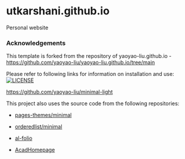 # utkarshani.github.io
Personal website


### Acknowledgements
This template is forked from the repository of yaoyao-liu.github.io - https://github.com/yaoyao-liu/yaoyao-liu.github.io/tree/main

Please refer to following links for information on installation and use: 
[![LICENSE](https://img.shields.io/github/license/yaoyao-liu/minimal-light?style=flat-square&logo=creative-commons&color=EF9421)](https://github.com/yaoyao-liu/yaoyao-liu.github.io/blob/main/LICENSE)

<https://github.com/yaoyao-liu/minimal-light>

This project also uses the source code from the following repositories:

* [pages-themes/minimal](https://github.com/pages-themes/minimal)

* [orderedlist/minimal](https://github.com/orderedlist/minimal)

* [al-folio](https://github.com/alshedivat/al-folio)

* [AcadHomepage](https://github.com/RayeRen/acad-homepage.github.io)
